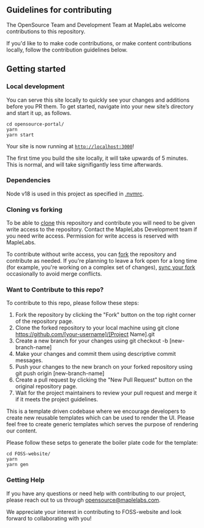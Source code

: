 ## Guidelines for contributing

The OpenSource Team and Development Team at MapleLabs welcome contributions to this repository.

If you'd like to to make code contributions, or make content contributions locally, follow the contribution guidelines below.

## Getting started

### Local development

You can serve this site locally to quickly see your changes and additions before you PR them. To get started, navigate into your new site’s directory and start it up, as follows.

```shell
cd opensource-portal/
yarn
yarn start
```

Your site is now running at [`http://localhost:3000`](http://localhost:3000)!

The first time you build the site locally, it will take upwards of 5 minutes. This is normal, and will take signifigantly less time afterwards.

### Dependencies

Node v18 is used in this project as specified in [.nvmrc](https://github.com/newrelic/developer-website/blob/master/.nvmrc).

### Cloning vs forking

To be able to [clone](https://help.github.com/en/github/creating-cloning-and-archiving-repositories/cloning-a-repository) this repository and contribute you will need to be given write access to the repository. Contact the MapleLabs Development team if you need write access. Permission for write access is reserved with MapleLabs.

To contribute without write access, you can [fork](https://help.github.com/en/github/getting-started-with-github/fork-a-repo) the repository and contribute as needed. If you're planning to leave a fork open for a long time (for example, you're working on a complex set of changes), [sync your fork](https://docs.github.com/en/github/collaborating-with-issues-and-pull-requests/syncing-a-fork) occasionally to avoid merge conflicts.

### Want to Contribute to this repo?

To contribute to this repo, please follow these steps:

1. Fork the repository by clicking the "Fork" button on the top right corner of the repository page.
2. Clone the forked repository to your local machine using git clone https://github.com/[your-username]/[Project Name].git
3. Create a new branch for your changes using git checkout -b [new-branch-name]
4. Make your changes and commit them using descriptive commit messages.
5. Push your changes to the new branch on your forked repository using git push origin [new-branch-name]
6. Create a pull request by clicking the "New Pull Request" button on the original repository page.
7. Wait for the project maintainers to review your pull request and merge it if it meets the project guidelines.

This is a template driven codebase where we encourage developers to create new reusable templates which can be used to render the UI. Please feel free to create generic templates which serves the purpose of rendering our content.

Please follow these setps to generate the boiler plate code for the template: 

```shell
cd FOSS-website/
yarn
yarn gen
```

### Getting Help

If you have any questions or need help with contributing to our project, please reach out to us through opensource@maplelabs.com. 

We appreciate your interest in contributing to FOSS-website and look forward to collaborating with you!
